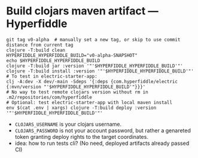 # Build clojars maven artifact — Hyperfiddle

```shell
git tag v0-alpha  # manually set a new tag, or skip to use commit distance from current tag
clojure -T:build clean
HYPERFIDDLE_HYPERFIDDLE_BUILD="v0-alpha-SNAPSHOT"
echo $HYPERFIDDLE_HYPERFIDDLE_BUILD
clojure -T:build jar :version '"'$HYPERFIDDLE_HYPERFIDDLE_BUILD'"'
clojure -T:build install :version '"'$HYPERFIDDLE_HYPERFIDDLE_BUILD'"'
# To test in electric-starter-app:
clj -A:dev -X dev/-main -Sdeps '{:deps {com.hyperfiddle/electric {:mvn/version "'$HYPERFIDDLE_HYPERFIDDLE_BUILD'"}}}'
# No way to test remote clojars version without rm in .m2/repositories/com/hyperfiddle
# Optional: test electric-starter-app with local maven install
env $(cat .env | xargs) clojure -T:build deploy :version '"'$HYPERFIDDLE_HYPERFIDDLE_BUILD'"'
```

- `CLOJARS_USERNAME` is your clojars username.
- `CLOJARS_PASSWORD` is not your account password, but rather a genareted token granting
  deploy rights to the target coordinates.
- idea: how to run tests cli? (No need, deployed artifacts already passed CI)
